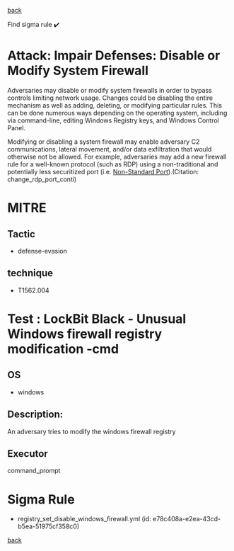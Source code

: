 
[back](../index.md)

Find sigma rule :heavy_check_mark: 

# Attack: Impair Defenses: Disable or Modify System Firewall 

Adversaries may disable or modify system firewalls in order to bypass controls limiting network usage. Changes could be disabling the entire mechanism as well as adding, deleting, or modifying particular rules. This can be done numerous ways depending on the operating system, including via command-line, editing Windows Registry keys, and Windows Control Panel.

Modifying or disabling a system firewall may enable adversary C2 communications, lateral movement, and/or data exfiltration that would otherwise not be allowed. For example, adversaries may add a new firewall rule for a well-known protocol (such as RDP) using a non-traditional and potentially less securitized port (i.e. [Non-Standard Port](https://attack.mitre.org/techniques/T1571)).(Citation: change_rdp_port_conti)

# MITRE
## Tactic
  - defense-evasion


## technique
  - T1562.004


# Test : LockBit Black - Unusual Windows firewall registry modification -cmd
## OS
  - windows


## Description:
An adversary tries to modify the windows firewall registry


## Executor
command_prompt

# Sigma Rule
 - registry_set_disable_windows_firewall.yml (id: e78c408a-e2ea-43cd-b5ea-51975cf358c0)



[back](../index.md)
